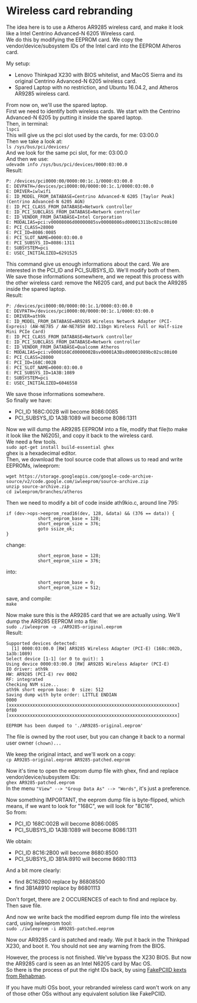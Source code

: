 # Wireless card rebranding
The idea here is to use a Atheros AR9285 wireless card, and make it look like a Intel Centrino Advanced-N 6205 Wireless card.  
We do this by modifying the EEPROM card. We copy the vendor/device/subsystem IDs of the Intel card into the EEPROM Atheros card.

My setup:
 - Lenovo Thinkpad X230 with BIOS whitelist, and MacOS Sierra and its original Centrino Advanced-N 6205 wireless card.
 - Spared Laptop with no restriction, and Ubuntu 16.04.2, and Atheros AR9285 wireless card.

From now on, we'll use the spared laptop.  
First we need to identify both wireless cards. We start with the Centrino Advanced-N 6205 by putting it inside the spared laptop.  
Then, in terminal:  
`lspci`  
This will give us the pci slot used by the cards, for me: 03:00.0  
Then we take a look at:  
`ls /sys/bus/pci/devices/`  
And we look for the same pci slot, for me: 03:00.0  
And then we use:  
`udevadm info /sys/bus/pci/devices/0000:03:00.0`  
Result:
```
P: /devices/pci0000:00/0000:00:1c.1/0000:03:00.0
E: DEVPATH=/devices/pci0000:00/0000:00:1c.1/0000:03:00.0
E: DRIVER=iwlwifi
E: ID_MODEL_FROM_DATABASE=Centrino Advanced-N 6205 [Taylor Peak] (Centrino Advanced-N 6205 AGN)
E: ID_PCI_CLASS_FROM_DATABASE=Network controller
E: ID_PCI_SUBCLASS_FROM_DATABASE=Network controller
E: ID_VENDOR_FROM_DATABASE=Intel Corporation
E: MODALIAS=pci:v00008086d00000085sv00008086sd00001311bc02sc80i00
E: PCI_CLASS=28000
E: PCI_ID=8086:0085
E: PCI_SLOT_NAME=0000:03:00.0
E: PCI_SUBSYS_ID=8086:1311
E: SUBSYSTEM=pci
E: USEC_INITIALIZED=6291525
```
This command give us enough informations about the card. We are interested in the PCI_ID and PCI_SUBSYS_ID. We'll modify both of them.  
We save those informations somewhere, and we repeat this process with the other wireless card: remove the N6205 card, and put back the AR9285 inside the spared laptop.  
Result:
```
P: /devices/pci0000:00/0000:00:1c.1/0000:03:00.0
E: DEVPATH=/devices/pci0000:00/0000:00:1c.1/0000:03:00.0
E: DRIVER=ath9k
E: ID_MODEL_FROM_DATABASE=AR9285 Wireless Network Adapter (PCI-Express) (AW-NE785 / AW-NE785H 802.11bgn Wireless Full or Half-size Mini PCIe Card)
E: ID_PCI_CLASS_FROM_DATABASE=Network controller
E: ID_PCI_SUBCLASS_FROM_DATABASE=Network controller
E: ID_VENDOR_FROM_DATABASE=Qualcomm Atheros
E: MODALIAS=pci:v0000168Cd0000002Bsv00001A3Bsd00001089bc02sc80i00
E: PCI_CLASS=28000
E: PCI_ID=168C:002B
E: PCI_SLOT_NAME=0000:03:00.0
E: PCI_SUBSYS_ID=1A3B:1089
E: SUBSYSTEM=pci
E: USEC_INITIALIZED=6046558
```
We save those informations somewhere.  
So finally we have:  
- PCI_ID 168C:002B will become 8086:0085  
- PCI_SUBSYS_ID 1A3B:1089 will become 8086:1311  

Now we will dump the AR9285 EEPROM into a file, modify that file(to make it look like the N6205), and copy it back to the wireless card.  
We need a few tools.  
`sudo apt-get install build-essential ghex`  
ghex is a hexadecimal editor.  
Then, we download the tool source code that allows us to read and write EEPROMs, iwleeprom:  
```
wget https://storage.googleapis.com/google-code-archive-source/v2/code.google.com/iwleeprom/source-archive.zip
unzip source-archive.zip
cd iwleeprom/branches/atheros
```
Then we need to modify a bit of code inside ath9kio.c, around line 795:  
```
if (dev->ops->eeprom_read16(dev, 128, &data) && (376 == data)) {
            short_eeprom_base = 128;
            short_eeprom_size = 376;
            goto ssize_ok;
}
```
change:  
```
            short_eeprom_base = 128;
            short_eeprom_size = 376;
```
into:  
```
            short_eeprom_base = 0;
            short_eeprom_size = 512;
```
save, and compile:  
`make`  

Now make sure this is the AR9285 card that we are actually using.
We'll dump the AR9285 EEPROM into a file:  
`sudo ./iwleeprom -o ./AR9285-original.eeprom`  
Result:  
```
Supported devices detected:
  [1] 0000:03:00.0 [RW] AR9285 Wireless Adapter (PCI-E) (168c:002b, 1a3b:1089)
Select device [1-1] (or 0 to quit): 1
Using device 0000:03:00.0 [RW] AR9285 Wireless Adapter (PCI-E)
IO driver: ath9k
HW: AR9285 (PCI-E) rev 0002
RF: integrated
Checking NVM size...
ath9k short eeprom base: 0  size: 512
Saving dump with byte order: LITTLE ENDIAN
0000 [xxxxxxxxxxxxxxxxxxxxxxxxxxxxxxxxxxxxxxxxxxxxxxxxxxxxxxxxxxxxxxxx]
0f80 [xxxxxxxxxxxxxxxxxxxxxxxxxxxxxxxxxxxxxxxxxxxxxxxxxxxxxxxxxxxxxxxx]

EEPROM has been dumped to './AR9285-original.eeprom'
```

The file is owned by the root user, but you can change it back to a normal user owner `(chown)...`

We keep the original intact, and we'll work on a copy:  
`cp AR9285-original.eeprom AR9285-patched.eeprom`  

Now it's time to open the eeprom dump file with ghex, find and replace vendor/device/subsystem IDs:  
`ghex AR9285-patched.eeprom`  
In the menu `"View" --> "Group Data As" --> "Words"`, it's just a preference.  

Now something IMPORTANT, the eeprom dump file is byte-flipped, which means, if we want to look for "168C", we will look for "8C16".  
So from:  
- PCI_ID 168C:002B  will become 8086:0085
- PCI_SUBSYS_ID 1A3B:1089 will become 8086:1311

We obtain:  
- PCI_ID 8C16:2B00  will become 8680:8500
- PCI_SUBSYS_ID 3B1A:8910 will become 8680:1113

And a bit more clearly:  
- find 8C162B00       replace by 86808500
- find 3B1A8910       replace by 86801113

Don't forget, there are 2 OCCURENCES of each to find and replace by.  
Then save file.  

And now we write back the modified eeprom dump file into the wireless card, using iwleeprom tool:  
`sudo ./iwleeprom -i AR9285-patched.eeprom`  

Now our AR9285 card is patched and ready. We put it back in the Thinkpad X230, and boot it. You should not see any warning from the BIOS.  

However, the process is not finished. We've bypass the X230 BIOS. But now the AR9285 card is seen as an Intel N6205 card by Mac OS.  
So there is the process of put the right IDs back, by using [FakePCIID kexts from Rehabman](https://github.com/RehabMan/OS-X-Fake-PCI-ID).  

If you have multi OSs boot, your rebranded wireless card won't work on any of those other OSs without any equivalent solution like FakePCIID.
